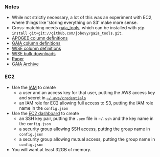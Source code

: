### Notes 

  * While not strictly necessary, a lot of this was an experiment with EC2, where things like 'storing everything on S3' make more sense. 
  * Cross-matching needs [gaia_tools](https://github.com/jobovy/gaia_tools), which can be installed with `pip install git+git://github.com/jobovy/gaia_tools.git`.          
  * [APOGEE column definitions](https://data.sdss.org/datamodel/files/APOGEE_REDUX/APRED_VERS/APSTAR_VERS/ASPCAP_VERS/RESULTS_VERS/allStar.html)
  * [GAIA column definitions](https://gea.esac.esa.int/archive/documentation/GDR2/Gaia_archive/chap_datamodel/sec_dm_main_tables/ssec_dm_gaia_source.html)
  * [WISE column definitions](http://wise2.ipac.caltech.edu/docs/release/allwise/expsup/sec2_1a.html)
  * [WISE bulk downloads](https://irsa.ipac.caltech.edu/data/download/wise-allwise/)
  * [Paper](https://arxiv.org/pdf/1810.09468.pdf)
  * [GAIA Archive](https://gea.esac.esa.int/archive/)

### EC2
  * Use the [IAM](https://console.aws.amazon.com/iam/home) to create 
    * a user and an access key for that user, putting the AWS access key and secret in [`~/.aws/credentials`](https://boto3.amazonaws.com/v1/documentation/api/latest/guide/configuration.html#iam-role)
    * an IAM role for EC2 allowing full access to S3, putting the IAM role name in the `config.json`
  * Use the [EC2 dashboard](https://console.aws.amazon.com/ec2) to create 
    * an SSH key pair, putting the `.pem` file in `~/.ssh` and the key name in the `config.json`
    * a security group allowing SSH access, putting the group name in `config.json`
    * a security group allowing mutual access, putting the group name in `config.json`
  * You will want at least 32GB of memory.